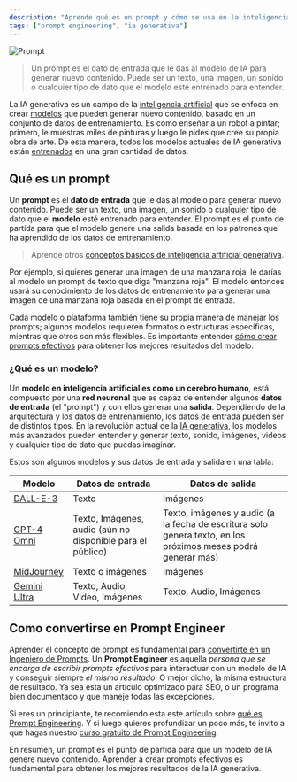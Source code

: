 ```yaml
---
description: "Aprende qué es un prompt y cómo se usa en la inteligencia artificial generativa."
tags: ["prompt engineering", "ia generativa"]
---
```


![Prompt](https://raw.githubusercontent.com/breatheco-de/applied-ai-syllabus/main/assets/charlytoc_A_robot_painting_a_canvas_symbolizing_how_generative__3197b88a-ba34-4d2e-9d42-0bd8777dd9c2.webp)

> Un prompt es el dato de entrada que le das al modelo de IA para generar nuevo contenido. Puede ser un texto, una imagen, un sonido o cualquier tipo de dato que el modelo esté entrenado para entender.

La IA generativa es un campo de la [inteligencia artificial](https://cloud.google.com/learn/what-is-artificial-intelligence?hl=es-419) que se enfoca en crear [modelos](https://www.ibm.com/topics/ai-model#:~:text=An%20AI%20model%20is%20a,they've%20been%20programmed%20for.) que pueden generar nuevo contenido, basado en un conjunto de datos de entrenamiento. Es como enseñar a un robot a pintar; primero, le muestras miles de pinturas y luego le pides que cree su propia obra de arte. De esta manera, todos los modelos actuales de IA generativa están [entrenados](https://www.clickworker.com/customer-blog/process-of-ai-training/) en una gran cantidad de datos.


## Qué es un prompt
Un **prompt** es el **dato de entrada** que le das al modelo para generar nuevo contenido. Puede ser un texto, una imagen, un sonido o cualquier tipo de dato que el **modelo** esté entrenado para entender. El prompt es el punto de partida para que el modelo genere una salida basada en los patrones que ha aprendido de los datos de entrenamiento.

> Aprende otros [conceptos básicos de inteligencia artificial generativa](https://4geeks.com/es/lesson/que-es-la-inteligencia-artificial-generativa).

Por ejemplo, si quieres generar una imagen de una manzana roja, le darías al modelo un prompt de texto que diga "manzana roja". El modelo entonces usará su conocimiento de los datos de entrenamiento para generar una imagen de una manzana roja basada en el prompt de entrada.

Cada modelo o plataforma también tiene su propia manera de manejar los prompts; algunos modelos requieren formatos o estructuras específicas, mientras que otros son más flexibles. Es importante entender [cómo crear prompts efectivos](https://4geeks.com/es/lesson/que-es-prompt-engineering) para obtener los mejores resultados del modelo.

### ¿Qué es un modelo?

Un **modelo en inteligencia artificial es como un cerebro humano**, está compuesto por una **red neuronal** que es capaz de entender algunos **datos de entrada** (el "prompt") y con ellos generar una **salida**. Dependiendo de la arquitectura y los datos de entrenamiento, los datos de entrada pueden ser de distintos tipos. En la revolución actual de la [IA generativa](https://cloud.google.com/use-cases/generative-ai?hl=es), los modelos más avanzados pueden entender y generar texto, sonido, imágenes, videos y cualquier tipo de dato que puedas imaginar.

Estos son algunos modelos y sus datos de entrada y salida en una tabla:

| Modelo                                                             | Datos de entrada                                           | Datos de salida                                                                                              |
| ------------------------------------------------------------------ | ---------------------------------------------------------- | ------------------------------------------------------------------------------------------------------------ |
| [DALL-E-3](https://openai.com/index/dall-e-3/)                     | Texto                                                      | Imágenes                                                                                                     |
| [GPT-4 Omni](https://openai.com/index/hello-gpt-4o/)               | Texto, Imágenes, audio (aún no disponible para el público) | Texto, imágenes y audio (a la fecha de escritura solo genera texto, en los próximos meses podrá generar más) |
| [MidJourney](https://www.midjourney.com/home)                      | Texto o imágenes                                           | Imágenes                                                                                                     |
| [Gemini Ultra](https://deepmind.google/technologies/gemini/ultra/) | Texto, Audio, Video, Imágenes                                | Texto, Audio, Imágenes                                                                                  |


## Como convertirse en Prompt Engineer
Aprender el concepto de prompt es fundamental para [convertirte en un Ingeniero de Prompts](https://4geeks.com/es/lesson/como-convertirse-en-prompt-engineer). Un **Prompt Engineer** es aquella *persona que se encarga de escribir prompts efectivos* para interactuar con un modelo de IA y conseguir siempre *el mismo resultado*. O mejor dicho, la misma estructura de resultado. Ya sea esta un artículo optimizado para SEO, o un programa bien documentado y que maneje todas las excepciones.

Si eres un principiante, te recomiendo esta este artículo sobre [qué es Prompt Engineering](https://4geeks.com/lesson/prompt-engineering-for-beginners). Y si luego quieres profundizar un poco más, te invito a que hagas nuestro [curso gratuito de Prompt Engineering](https://4geeks.com/es/interactive-exercise/curso-de-prompt-engineering).

En resumen, un prompt es el punto de partida para que un modelo de IA genere nuevo contenido. Aprender a crear prompts efectivos es fundamental para obtener los mejores resultados de la IA generativa.

